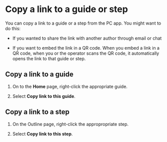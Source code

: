 

# Copy a link to a guide or step

You can copy a link to a guide or a step from the PC app. You might want to do this:

- If you wanted to share the link with another author through email or chat

- If you want to embed the link in a QR code. When you embed a link in a QR code, when you or the operator scans the QR code, it automatically
opens the link to that guide or step.

## Copy a link to a guide

1. On to the **Home** page, right-click the appropriate guide.

2. Select **Copy link to this guide**.

## Copy a link to a step

1. On the Outline page, right-click the appropropriate step.

2. Select **Copy link to this step**.

